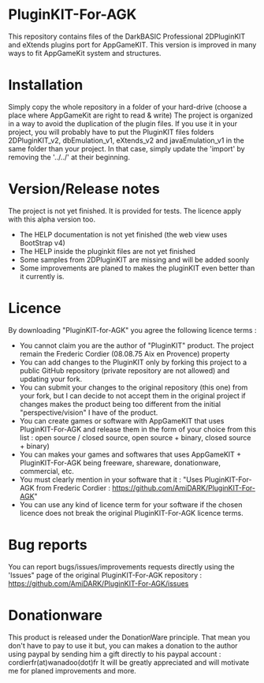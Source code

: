 # PluginKIT-For-AGK
This repository contains files of the DarkBASIC Professional 2DPluginKIT and eXtends plugins port for AppGameKIT.
This version is improved in many ways to fit AppGameKit system and structures.

# Installation 
Simply copy the whole repository in a folder of your hard-drive (choose a place where AppGameKit are right to read & write)
The project is organized in a way to avoid the duplication of the plugin files. If you use it in your project, you will probably have to put the PluginKIT files folders 2DPluginKIT_v2, dbEmulation_v1, eXtends_v2 and javaEmulation_v1 in the same folder than your project. In that case, simply update the 'import' by removing the '../../' at their beginning.

# Version/Release notes
The project is not yet finished. It is provided for tests. The licence apply with this alpha version too.
- The HELP documentation is not yet finished (the web view uses BootStrap v4)
- The HELP inside the pluginkit files are not yet finished
- Some samples from 2DPluginKIT are missing and will be added soonly
- Some improvements are planed to makes the pluginKIT even better than it currently is.

# Licence
By downloading "PluginKIT-for-AGK" you agree the following licence terms :
- You cannot claim you are the author of "PluginKIT" product. The project remain the Frederic Cordier (08.08.75 Aix en Provence) property
- You can add changes to the PluginKIT only by forking this project to a public GitHub repository (private repository are not allowed) and updating your fork.
- You can submit your changes to the original repository (this one) from your fork, but I can decide to not accept them in the original project if changes makes the product being too different from the initial "perspective/vision" I have of the product.
- You can create games or software with AppGameKIT that uses PluginKIT-For-AGK and release them in the form of your choice from this list : open source / closed source, open source + binary, closed source + binary)
- You can makes your games and softwares that uses AppGameKIT + PluginKIT-For-AGK being freeware, shareware, donationware, commercial, etc.
- You must clearly mention in your software that it : "Uses PluginKIT-For-AGK from Frederic Cordier : https://github.com/AmiDARK/PluginKIT-For-AGK"
- You can use any kind of licence term for your software if the chosen licence does not break the original PluginKIT-For-AGK licence terms.

# Bug reports
You can report bugs/issues/improvements requests directly using the 'Issues" page of the original PluginKIT-For-AGK repository : https://github.com/AmiDARK/PluginKIT-For-AGK/issues

# Donationware
This product is released under the DonationWare principle.
That mean you don't have to pay to use it but, you can makes a donation to the author using paypal by sending him a gift directly to his paypal account : cordierfr(at)wanadoo(dot)fr
It will be greatly appreciated and will motivate me for planed improvements and more.

